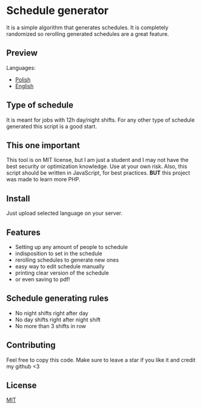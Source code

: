 # Schedule generator
It is a simple algorithm that generates schedules. It is completely randomized so rerolling generated schedules are a great feature.

## Preview
Languages:
* [Polish](https://schedule.yellowsink.pl/)
* [English](https://schedule.yellowsink.pl/en/)

## Type of schedule

It is meant for jobs with 12h day/night shifts. For any other type of schedule generated this script is a good start.

## This one important

This tool is on MIT license, but I am just a student and I may not have the best security or optimization knowledge. Use at your own risk. Also, this script should be written in JavaScript, for best practices. <b>BUT</b> this project was made to learn more PHP.

## Install

Just upload selected language on your server.

## Features

* Setting up any amount of people to schedule
* indisposition to set in the schedule
* rerolling schedules to generate new ones
* easy way to edit schedule manually
* printing clear version of the schedule
* or even saving to pdf!

## Schedule generating rules

* No night shifts right after day
* No day shifts right after night shift
* No more than 3 shifts in row

## Contributing

Feel free to copy this code. Make sure to leave a star if you like it and credit my github <3

## License
[MIT](https://choosealicense.com/licenses/mit/)
